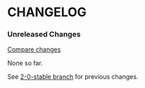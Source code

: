 # CHANGELOG

### Unreleased Changes

[Compare changes](https://github.com/codevise/pageflow-external-links/compare/2-0-stable...master)

None so far.

See
[2-0-stable branch](https://github.com/codevise/pageflow-external-links/blob/2-0-stable/CHANGELOG.md)
for previous changes.
